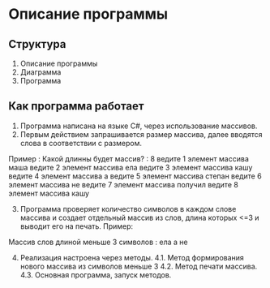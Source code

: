 # Описание программы

## Структура

1. Описание программы
2. Диаграмма
3. Программа

## Как программа работает

1. Программа написана на языке C#, через использование массивов.
2. Первым действием запрашивается размер массива, далее вводятся слова в соответствии с размером.

Пример : 
Какой длинны будет массив? : 8
ведите 1 элемент массива    маша
ведите 2 элемент массива    ела
ведите 3 элемент массива    кашу
ведите 4 элемент массива    а
ведите 5 элемент массива    степан
ведите 6 элемент массива    не
ведите 7 элемент массива    получил
ведите 8 элемент массива    кашу

3. Программа проверяет количество символов в каждом слове массива и создает отдельный массив из слов, длина которых <=3 и выводит его на печать.
Пример:

Массив слов длиной меньше 3 символов :
ела
а
не

4. Реализация настроена через методы.
4.1. Метод формирования нового массива из символов меньше 3
4.2. Метод печати массива.
4.3. Основная программа, запуск методов.